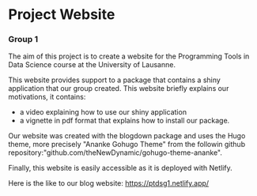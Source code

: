 # Project Website
### Group 1

The aim of this project is to create a website for the Programming Tools in Data Science course at the University of Lausanne.

This website provides support to a package that contains a shiny application that our group created. This website briefly explains our motivations, it contains:
- a video explaining how to use our shiny application
- a vignette in pdf format that explains how to install our package.

Our website was created with the blogdown package and uses the Hugo theme, more precisely "Ananke Gohugo Theme" from the followin github repository:"github.com/theNewDynamic/gohugo-theme-ananke".

Finally, this website is easily accessible as it is deployed with Netlify.

Here is the like to our blog website:
https://ptdsg1.netlify.app/
